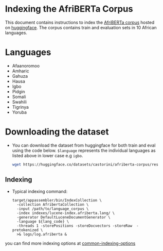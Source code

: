 # Indexing the AfriBERTa Corpus

This document contains instructions to index the [AfriBERTa corpus](https://aclanthology.org/2021.mrl-1.11/) hosted on 
[huggingface](https://huggingface.co/datasets/castorini/afriberta-corpus). The corpus contains train and evaluation sets
in 10 African languages.

# Languages
- Afaanoromoo
- Amharic
- Gahuza
- Hausa
- Igbo
- Pidgin
- Somali
- Swahili
- Tigrinya
- Yoruba

# Downloading the dataset
- You can download the dataset from huggingface for both train and eval using the code below. `$language` represents the
individual languages as listed above in lower case e.g `igbo`.
    ```bash
    wget https://huggingface.co/datasets/castorini/afriberta-corpus/resolve/main/{$language}/train.zip
    ```

## Indexing

- Typical indexing command:
    ```
    target/appassembler/bin/IndexCollection \
      -collection AfribertaCollection \
      -input /path/to/language_corpus \
      -index indexes/lucene-index.afriberta.lang/ \
      -generator DefaultLuceneDocumentGenerator \
      -language ${lang_code} \
      -threads 1 -storePositions -storeDocvectors -storeRaw  -pretokenized \
      >& logs/log.afriberta &
    ```

you can find more indexing options at [common-indexing-options](common-indexing-options.md)